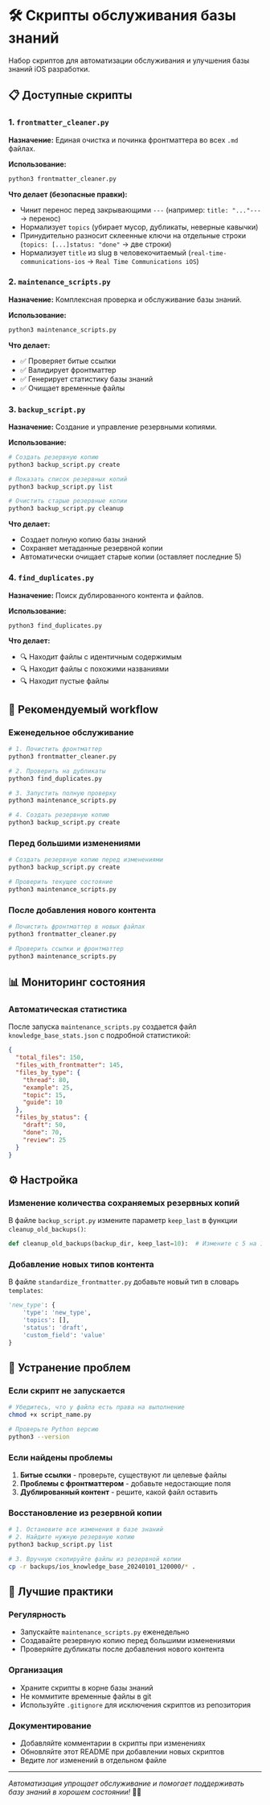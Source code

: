 # 🛠️ Скрипты обслуживания базы знаний

Набор скриптов для автоматизации обслуживания и улучшения базы знаний iOS разработки.

## 📋 Доступные скрипты

### 1. `frontmatter_cleaner.py`
**Назначение:** Единая очистка и починка фронтматтера во всех `.md` файлах.

**Использование:**
```bash
python3 frontmatter_cleaner.py
```

**Что делает (безопасные правки):**
- Чинит перенос перед закрывающими `---` (например: `title: "..."---` → перенос)
- Нормализует `topics` (убирает мусор, дубликаты, неверные кавычки)
- Принудительно разносит склеенные ключи на отдельные строки (`topics: [...]status: "done"` → две строки)
- Нормализует `title` из slug в человекочитаемый (`real-time-communications-ios` → `Real Time Communications iOS`)

### 2. `maintenance_scripts.py`
**Назначение:** Комплексная проверка и обслуживание базы знаний.

**Использование:**
```bash
python3 maintenance_scripts.py
```

**Что делает:**
- ✅ Проверяет битые ссылки
- ✅ Валидирует фронтматтер
- ✅ Генерирует статистику базы знаний
- ✅ Очищает временные файлы

### 3. `backup_script.py`
**Назначение:** Создание и управление резервными копиями.

**Использование:**
```bash
# Создать резервную копию
python3 backup_script.py create

# Показать список резервных копий
python3 backup_script.py list

# Очистить старые резервные копии
python3 backup_script.py cleanup
```

**Что делает:**
- Создает полную копию базы знаний
- Сохраняет метаданные резервной копии
- Автоматически очищает старые копии (оставляет последние 5)

### 4. `find_duplicates.py`
**Назначение:** Поиск дублированного контента и файлов.

**Использование:**
```bash
python3 find_duplicates.py
```

**Что делает:**
- 🔍 Находит файлы с идентичным содержимым
- 🔍 Находит файлы с похожими названиями
- 🔍 Находит пустые файлы

## 🚀 Рекомендуемый workflow

### Еженедельное обслуживание
```bash
# 1. Почистить фронтматтер
python3 frontmatter_cleaner.py

# 2. Проверить на дубликаты
python3 find_duplicates.py

# 3. Запустить полную проверку
python3 maintenance_scripts.py

# 4. Создать резервную копию
python3 backup_script.py create
```

### Перед большими изменениями
```bash
# Создать резервную копию перед изменениями
python3 backup_script.py create

# Проверить текущее состояние
python3 maintenance_scripts.py
```

### После добавления нового контента
```bash
# Почистить фронтматтер в новых файлах
python3 frontmatter_cleaner.py

# Проверить ссылки и фронтматтер
python3 maintenance_scripts.py
```

## 📊 Мониторинг состояния

### Автоматическая статистика
После запуска `maintenance_scripts.py` создается файл `knowledge_base_stats.json` с подробной статистикой:

```json
{
  "total_files": 150,
  "files_with_frontmatter": 145,
  "files_by_type": {
    "thread": 80,
    "example": 25,
    "topic": 15,
    "guide": 10
  },
  "files_by_status": {
    "draft": 50,
    "done": 70,
    "review": 25
  }
}
```

## ⚙️ Настройка

### Изменение количества сохраняемых резервных копий
В файле `backup_script.py` измените параметр `keep_last` в функции `cleanup_old_backups()`:

```python
def cleanup_old_backups(backup_dir, keep_last=10):  # Измените с 5 на 10
```

### Добавление новых типов контента
В файле `standardize_frontmatter.py` добавьте новый тип в словарь `templates`:

```python
'new_type': {
    'type': 'new_type',
    'topics': [],
    'status': 'draft',
    'custom_field': 'value'
}
```

## 🔧 Устранение проблем

### Если скрипт не запускается
```bash
# Убедитесь, что у файла есть права на выполнение
chmod +x script_name.py

# Проверьте Python версию
python3 --version
```

### Если найдены проблемы
1. **Битые ссылки** - проверьте, существуют ли целевые файлы
2. **Проблемы с фронтматтером** - добавьте недостающие поля
3. **Дублированный контент** - решите, какой файл оставить

### Восстановление из резервной копии
```bash
# 1. Остановите все изменения в базе знаний
# 2. Найдите нужную резервную копию
python3 backup_script.py list

# 3. Вручную скопируйте файлы из резервной копии
cp -r backups/ios_knowledge_base_20240101_120000/* .
```

## 📝 Лучшие практики

### Регулярность
- Запускайте `maintenance_scripts.py` еженедельно
- Создавайте резервную копию перед большими изменениями
- Проверяйте дубликаты после добавления нового контента

### Организация
- Храните скрипты в корне базы знаний
- Не коммитите временные файлы в git
- Используйте `.gitignore` для исключения скриптов из репозитория

### Документирование
- Добавляйте комментарии в скрипты при изменениях
- Обновляйте этот README при добавлении новых скриптов
- Ведите лог изменений в отдельном файле

---

*Автоматизация упрощает обслуживание и помогает поддерживать базу знаний в хорошем состоянии!* 🤖✨
